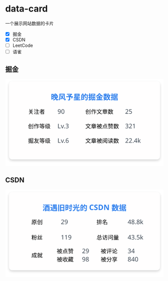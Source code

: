 # data-card
一个展示网站数据的卡片

- [x] 掘金
- [x] CSDN
- [ ] LeetCode
- [ ] 语雀

## 掘金

![掘金数据卡片](./image/juejin-card.svg)

## CSDN

![CSDN数据卡片](./image/csdn-card.svg)
